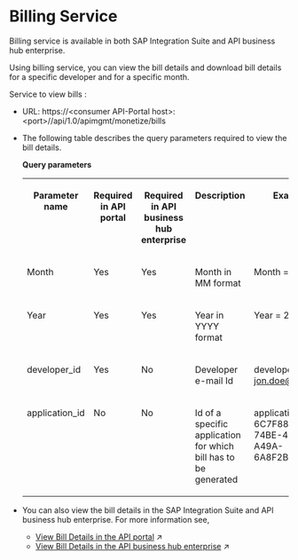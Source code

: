 <!-- copya4e2fb8e104240d7a4d95b08616c84ea -->

# Billing Service

Billing service is available in both SAP Integration Suite and API business hub enterprise.

Using billing service, you can view the bill details and download bill details for a specific developer and for a specific month.

Service to view bills :

-   URL: https://<consumer API-Portal host\>:<port\>//api/1.0/apimgmt/monetize/bills

-   The following table describes the query parameters required to view the bill details.

    **Query parameters**


    <table>
    <tr>
    <th valign="top">

    Parameter name
    
    </th>
    <th valign="top">

    Required in API portal
    
    </th>
    <th valign="top">

    Required in API business hub enterprise 
    
    </th>
    <th valign="top">

    Description
    
    </th>
    <th valign="top">

    Example
    
    </th>
    </tr>
    <tr>
    <td valign="top">
    
    Month
    
    </td>
    <td valign="top">
    
    Yes
    
    </td>
    <td valign="top">
    
    Yes
    
    </td>
    <td valign="top">
    
    Month in MM format
    
    </td>
    <td valign="top">
    
    Month = 03
    
    </td>
    </tr>
    <tr>
    <td valign="top">
    
    Year
    
    </td>
    <td valign="top">
    
    Yes
    
    </td>
    <td valign="top">
    
    Yes
    
    </td>
    <td valign="top">
    
    Year in YYYY format
    
    </td>
    <td valign="top">
    
    Year = 2017
    
    </td>
    </tr>
    <tr>
    <td valign="top">
    
    developer\_id
    
    </td>
    <td valign="top">
    
    Yes
    
    </td>
    <td valign="top">
    
    No
    
    </td>
    <td valign="top">
    
    Developer e-mail Id
    
    </td>
    <td valign="top">
    
    developer\_id = jon.doe@sap.com
    
    </td>
    </tr>
    <tr>
    <td valign="top">
    
    application\_id
    
    </td>
    <td valign="top">
    
    No
    
    </td>
    <td valign="top">
    
    No
    
    </td>
    <td valign="top">
    
    Id of a specific application for which bill has to be generated
    
    </td>
    <td valign="top">
    
    application\_id = 6C7F88BB-74BE-4CCC-A49A-6A8F2BF1EAC1
    
    </td>
    </tr>
    </table>
    
-   You can also view the bill details in the SAP Integration Suite and API business hub enterprise. For more information see,

    -   [View Bill Details in the API portal](https://help.sap.com/viewer/66d066d903c2473f81ec33acfe2ccdb4/Cloud/en-US/2378110c9b23422aa9c7b56afa5c8515.html "View bill details in theAPI portalfor all the applications and products assigned to a particular developer.") :arrow_upper_right:
    -   [View Bill Details in the API business hub enterprise](https://help.sap.com/viewer/66d066d903c2473f81ec33acfe2ccdb4/Cloud/en-US/4ddac6740f344f8d8260bbf2db97d950.html "View the bill details in the API business hub enterprise for all the applications subscribed by a developer.") :arrow_upper_right:


